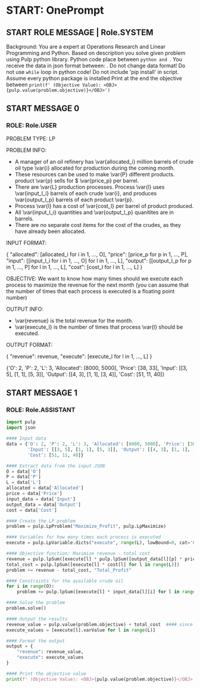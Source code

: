 # START: OnePrompt 
## START ROLE MESSAGE | Role.SYSTEM 
Background: You are a expert at Operations Research and Linear Programming and Python. Based on description you solve given problem using Pulp python library. Python code place between ```python and ```. You receive the data in json format between: <DATA></DATA>. Do not change data format! Do not use `while` loop in python code! Do not include 'pip install' in script. Assume every python package is installed Print at the end the objective between <OBJ></OBJ> `print(f' (Objective Value): <OBJ>{pulp.value(problem.objective)}</OBJ>')`  
## START MESSAGE 0 
### ROLE: Role.USER
<DESCRIPTION>
PROBLEM TYPE: LP

PROBLEM INFO: 

- A manager of an oil refinery has \var{allocated_i} million barrels of crude oil type \var{i} allocated for production during the coming month. 
- These resources can be used to make \var{P} different products. product \var{p} sells for $ \var{price_p} per barrel.
- There are \var{L} production processes. Process \var{l} uses \var{input_l_i} barrels of each crude \var{i}, and produces \var{output_l_p} barrels of each product \var{p}. 
- Process \var{l} has a cost of \var{cost_l} per barrel of product produced.
- All \var{input_l_i} quantities and \var{output_l_p} quanitites are in barrels. 
- There are no separate cost items for the cost of the crudes, as they have already been allocated.

INPUT FORMAT: 

{
    "allocated": [allocated_i for i in 1, ..., O],
    "price": [price_p for p in 1, ..., P],
    "input": [[input_l_i for i in 1, ..., O] for l in 1, ..., L],
    "output": [[output_l_p for p in 1, ..., P] for l in 1, ..., L],
    "cost": [cost_l for l in 1, ..., L]
}

OBJECTIVE: We want to know how many times should we execute each process to maximize the revenue for the next month (you can assume that the number of times that each process is executed is a floating point number)

OUTPUT INFO:

- \var{revenue} is the total revenue for the month.
- \var{execute_l} is the number of times that process \var{l} should be executed.

OUTPUT FORMAT:

{
    "revenue": revenue,
    "execute": [execute_l for l in 1, ..., L]
}

</DESCRIPTION>
<DATA>
{'O': 2, 'P': 2, 'L': 3, 'Allocated': [8000, 5000], 'Price': [38, 33], 'Input': [[3, 5], [1, 1], [5, 3]], 'Output': [[4, 3], [1, 1], [3, 4]], 'Cost': [51, 11, 40]}</DATA>


## START MESSAGE 1 
### ROLE: Role.ASSISTANT
```python
import pulp
import json

#### Input data
data = {'O': 2, 'P': 2, 'L': 3, 'Allocated': [8000, 5000], 'Price': [38, 33], 
        'Input': [[3, 5], [1, 1], [5, 3]], 'Output': [[4, 3], [1, 1], [3, 4]], 
        'Cost': [51, 11, 40]}

#### Extract data from the input JSON
O = data['O']
P = data['P']
L = data['L']
allocated = data['Allocated']
price = data['Price']
input_data = data['Input']
output_data = data['Output']
cost = data['Cost']

#### Create the LP problem
problem = pulp.LpProblem("Maximize_Profit", pulp.LpMaximize)

#### Variables for how many times each process is executed
execute = pulp.LpVariable.dicts("execute", range(L), lowBound=0, cat='Continuous')

#### Objective function: Maximize revenue - total cost
revenue = pulp.lpSum([execute[l] * pulp.lpSum([output_data[l][p] * price[p] for p in range(P)]) for l in range(L)])
total_cost = pulp.lpSum([execute[l] * cost[l] for l in range(L)])
problem += revenue - total_cost, "Total_Profit"

#### Constraints for the available crude oil
for i in range(O):
    problem += pulp.lpSum([execute[l] * input_data[l][i] for l in range(L)]) <= allocated[i], f"Oil_Constraint_{i}"

#### Solve the problem
problem.solve()

#### Output the results
revenue_value = pulp.value(problem.objective) + total_cost  #### since profit = revenue - cost
execute_values = [execute[l].varValue for l in range(L)]

#### Format the output
output = {
    "revenue": revenue_value,
    "execute": execute_values
}

#### Print the objective value
print(f' (Objective Value): <OBJ>{pulp.value(problem.objective)}</OBJ>')
```

